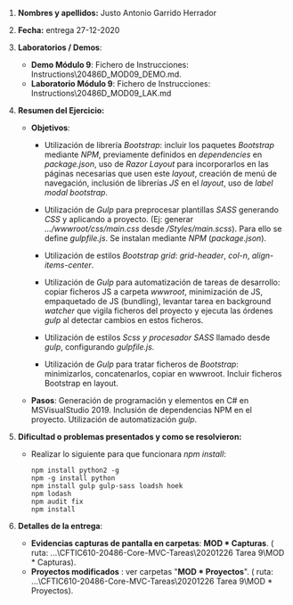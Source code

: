 1. **Nombres y apellidos:** Justo Antonio Garrido Herrador

2. **Fecha:** entrega 27-12-2020

3. **Laboratorios / Demos**: 
   
   - **Demo Módulo 9**: Fichero de Instrucciones: Instructions\20486D_MOD09_DEMO.md. 
   - **Laboratorio Módulo 9**: Fichero de Instrucciones: Instructions\20486D_MOD09_LAK.md
   
4. **Resumen del Ejercicio:**

   * **Objetivos**: 
      * Utilización de librería *Bootstrap*: incluir los paquetes *Bootstrap* mediante *NPM*, previamente definidos en *dependencies* en *package.json*, uso de *Razor Layout* para incorporarlos en las páginas necesarias que usen este *layout*, creación de menú de navegación, inclusión de librerías *JS* en el *layout*, uso de *label modal bootstrap*.
      
      * Utilización de *Gulp* para preprocesar plantillas *SASS* generando *CSS* y aplicando a proyecto. (Ej: generar *.../wwwroot/css/main.css* desde */Styles/main.scss*). Para ello se define *gulpfile.js*. Se instalan mediante *NPM* (*package.json*).
      
      * Utilización de estilos *Bootstrap grid*: *grid-header*, *col-n*, *align-items-center*.
      
      * Utilización de *Gulp* para automatización de tareas de desarrollo: copiar ficheros JS a carpeta *wwwroot*, minimización de JS, empaquetado de JS (bundling), levantar tarea en background *watcher* que vigila ficheros del proyecto y ejecuta las órdenes *gulp* al detectar cambios en estos ficheros.
      
      * Utilización de estilos *Scss y procesador SASS* llamado desde *gulp*, configurando *gulpfile.js*. 
      
      * Utilización de *Gulp* para tratar ficheros de *Bootstrap*: minimizarlos, concatenarlos, copiar en wwwroot. Incluir ficheros Bootstrap en layout.
   * **Pasos**:  Generación de programación y elementos en C# en MSVisualStudio 2019. Inclusión de dependencias NPM en el proyecto. Utilización de automatización *gulp*.
   
5. **Dificultad o problemas presentados y como se resolvieron:** 

   * Realizar lo siguiente para que funcionara *npm install*:

     ```
     npm install python2 -g
     npm -g install python
     npm install gulp gulp-sass loadsh hoek
     npm lodash
     npm audit fix   
     npm install
     ```

     

6. **Detalles de la entrega**:

   * **Evidencias capturas de pantalla en carpetas**: **MOD * Capturas**. ( ruta: ...\\CFTIC610-20486-Core-MVC-Tareas\20201226 Tarea 9\MOD * Capturas).

   + **Proyectos modificados** : ver carpetas "**MOD * Proyectos**". ( ruta: ...\CFTIC610-20486-Core-MVC-Tareas\20201226 Tarea 9\MOD * Proyectos).

